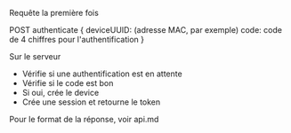 Requête la première fois

POST authenticate
{
	deviceUUID: (adresse MAC, par exemple)
	code: code de 4 chiffres pour l'authentification
}

Sur le serveur
- Vérifie si une authentification est en attente
- Vérifie si le code est bon
- Si oui, crée le device
- Crée une session et retourne le token

Pour le format de la réponse, voir api.md
